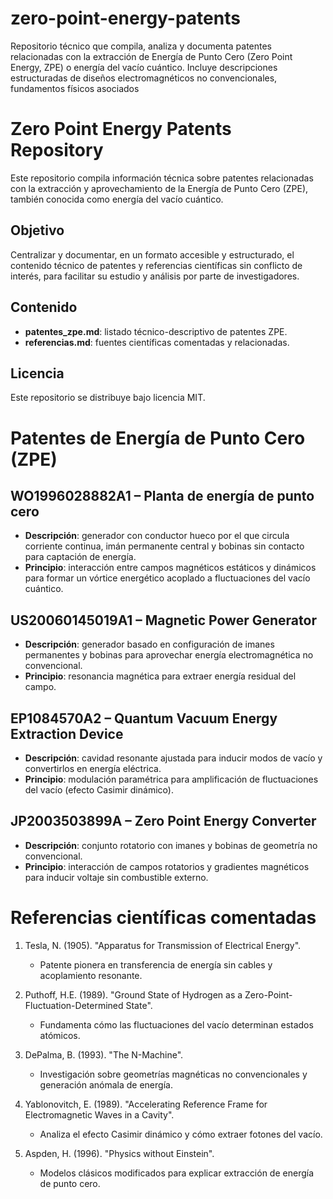 # zero-point-energy-patents
Repositorio técnico que compila, analiza y documenta patentes relacionadas con la extracción de Energía de Punto Cero (Zero Point Energy, ZPE) o energía del vacío cuántico. Incluye descripciones estructuradas de diseños electromagnéticos no convencionales, fundamentos físicos asociados

# Zero Point Energy Patents Repository

Este repositorio compila información técnica sobre patentes relacionadas con la extracción y aprovechamiento de la Energía de Punto Cero (ZPE), también conocida como energía del vacío cuántico.

## Objetivo
Centralizar y documentar, en un formato accesible y estructurado, el contenido técnico de patentes y referencias científicas sin conflicto de interés, para facilitar su estudio y análisis por parte de investigadores.

## Contenido
- **patentes_zpe.md**: listado técnico-descriptivo de patentes ZPE.
- **referencias.md**: fuentes científicas comentadas y relacionadas.

## Licencia
Este repositorio se distribuye bajo licencia MIT.

# Patentes de Energía de Punto Cero (ZPE)

## WO1996028882A1 – Planta de energía de punto cero
- **Descripción**: generador con conductor hueco por el que circula corriente continua, imán permanente central y bobinas sin contacto para captación de energía.
- **Principio**: interacción entre campos magnéticos estáticos y dinámicos para formar un vórtice energético acoplado a fluctuaciones del vacío cuántico.

## US20060145019A1 – Magnetic Power Generator
- **Descripción**: generador basado en configuración de imanes permanentes y bobinas para aprovechar energía electromagnética no convencional.
- **Principio**: resonancia magnética para extraer energía residual del campo.

## EP1084570A2 – Quantum Vacuum Energy Extraction Device
- **Descripción**: cavidad resonante ajustada para inducir modos de vacío y convertirlos en energía eléctrica.
- **Principio**: modulación paramétrica para amplificación de fluctuaciones del vacío (efecto Casimir dinámico).

## JP2003503899A – Zero Point Energy Converter
- **Descripción**: conjunto rotatorio con imanes y bobinas de geometría no convencional.
- **Principio**: interacción de campos rotatorios y gradientes magnéticos para inducir voltaje sin combustible externo.

# Referencias científicas comentadas

1. Tesla, N. (1905). "Apparatus for Transmission of Electrical Energy".
   - Patente pionera en transferencia de energía sin cables y acoplamiento resonante.

2. Puthoff, H.E. (1989). "Ground State of Hydrogen as a Zero-Point-Fluctuation-Determined State".
   - Fundamenta cómo las fluctuaciones del vacío determinan estados atómicos.

3. DePalma, B. (1993). "The N-Machine".
   - Investigación sobre geometrías magnéticas no convencionales y generación anómala de energía.

4. Yablonovitch, E. (1989). "Accelerating Reference Frame for Electromagnetic Waves in a Cavity".
   - Analiza el efecto Casimir dinámico y cómo extraer fotones del vacío.

5. Aspden, H. (1996). "Physics without Einstein".
   - Modelos clásicos modificados para explicar extracción de energía de punto cero.
